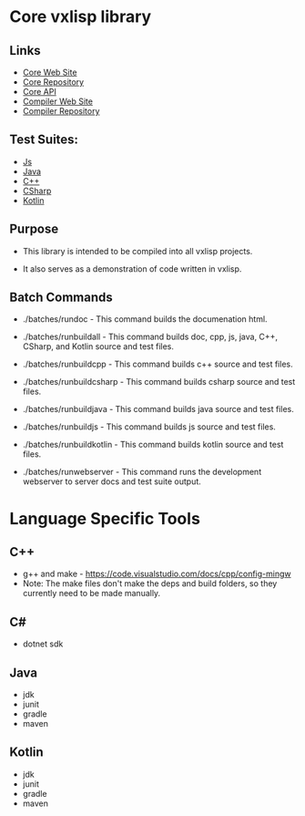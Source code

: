 # Core vxlisp library

## Links
* [Core Web Site](https://vyridian.github.io/vxlisp-vxcore)
* [Core Repository](https://github.com/Vyridian/vxlisp-vxcore)
* [Core API](https://vyridian.github.io/vxlisp-vxcore/build/doc/doc.html)
* [Compiler Web Site](https://vyridian.github.io/vxlisp)
* [Compiler Repository](https://github.com/Vyridian/vxlisp)

## Test Suites:
* [Js](https://vyridian.github.io/vxlisp-vxcore/public/testjs.html)
* [Java](https://vyridian.github.io/vxlisp-vxcore/build/java/src/test/resources/testsuite.html)
* [C++](https://vyridian.github.io/vxlisp-vxcore/build/cpp/src/test/resources/testsuite.html)
* [CSharp](https://vyridian.github.io/vxlisp-vxcore/build/csharp/test/resources/testsuite.html)
* [Kotlin](https://vyridian.github.io/vxlisp-vxcore/build/kotlin/app/src/test/kotlin/resources/testsuite.html)

## Purpose

* This library is intended to be compiled into all vxlisp projects.

* It also serves as a demonstration of code written in vxlisp.

## Batch Commands

* ./batches/rundoc - This command builds the documenation html.

* ./batches/runbuildall - This command builds doc, cpp, js, java, C++, CSharp, and Kotlin source and test files.

* ./batches/runbuildcpp - This command builds c++ source and test files.

* ./batches/runbuildcsharp - This command builds csharp source and test files.

* ./batches/runbuildjava - This command builds java source and test files.

* ./batches/runbuildjs - This command builds js source and test files.

* ./batches/runbuildkotlin - This command builds kotlin source and test files.

* ./batches/runwebserver - This command runs the development webserver to server docs and test suite output.

# Language Specific Tools

## C++
* g++ and make - https://code.visualstudio.com/docs/cpp/config-mingw
* Note: The make files don't make the deps and build folders, so they currently need to be made manually.

## C#
* dotnet sdk

## Java
* jdk
* junit
* gradle
* maven

## Kotlin
* jdk
* junit
* gradle
* maven
